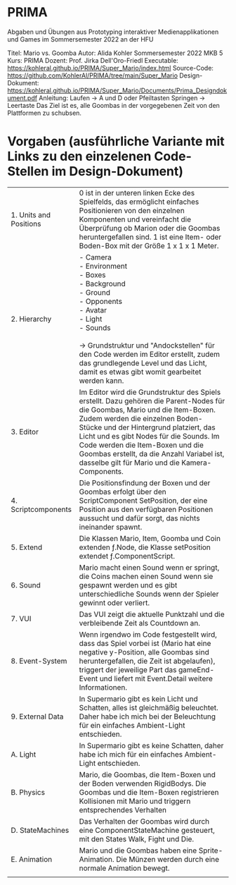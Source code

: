 # PRIMA
Abgaben und Übungen aus Prototyping interaktiver Medienapplikationen und Games im Sommersemester 2022 an der HFU 


Titel: Mario vs. Goomba
Autor: Alida Kohler
Sommersemester 2022
MKB 5
Kurs: PRIMA
Dozent: Prof. Jirka Dell'Oro-Friedl
Executable: https://kohleral.github.io/PRIMA/Super_Mario/index.html
Source-Code: https://github.com/KohlerAl/PRIMA/tree/main/Super_Mario
Design-Dokument: https://kohleral.github.io/PRIMA/Super_Mario/Documents/Prima_Designdokument.pdf
Anleitung: 
Laufen -> A und D oder Pfeiltasten 
Springen -> Leertaste
Das Ziel ist es, alle Goombas in der vorgegebenen Zeit von den Plattformen zu schubsen. 


Vorgaben (ausführliche Variante mit Links zu den einzelenen Code-Stellen im Design-Dokument)
============================================

|                         |                                                                                                                                                                                                                                                                                                                                                                                          |
|-------------------------|------------------------------------------------------------------------------------------------------------------------------------------------------------------------------------------------------------------------------------------------------------------------------------------------------------------------------------------------------------------------------------------|
|  1. Units and Positions | 0 ist in der unteren linken Ecke des Spielfelds, das ermöglicht einfaches Positionieren von den einzelnen Komponenten und vereinfacht die Überprüfung ob Marion oder die Goombas heruntergefallen sind. 1 ist eine Item- oder Boden-Box mit der Größe 1 x 1 x 1 Meter.                                                                                                                   |
|  2. Hierarchy           | - Camera<br>- Environment<br>     - Boxes<br>     - Background<br>     - Ground<br>- Opponents<br>- Avatar<br>- Light<br>- Sounds<br><br>-> Grundstruktur und "Andockstellen" für den Code werden im Editor erstellt, zudem das grundlegende Level und das Licht, damit es etwas gibt womit gearbeitet werden kann.                                                                      |
| 3. Editor               | Im Editor wird die Grundstruktur des Spiels erstellt. Dazu gehören die Parent-Nodes für die Goombas, Mario und die Item-Boxen. Zudem werden die einzelnen Boden-Stücke und der Hintergrund platziert, das Licht und es gibt Nodes für die Sounds. Im Code werden die Item-Boxen und die Goombas erstellt, da die Anzahl Variabel ist, dasselbe gilt für Mario und die Kamera-Components. |
| 4. Scriptcomponents     | Die Positionsfindung der Boxen und der Goombas erfolgt über den ScriptComponent SetPosition, der eine Position aus den verfügbaren Positionen aussucht und dafür sorgt, das nichts ineinander spawnt.                                                                                                                                                                                    |
| 5. Extend               | Die Klassen Mario, Item, Goomba und Coin extenden ƒ.Node, die Klasse setPosition extendet ƒ.ComponentScript.                                                                                                                                                                                                                                                                             |
|  6. Sound               | Mario macht einen Sound wenn er springt, die Coins machen einen Sound wenn sie gespawnt werden und es gibt unterschiedliche Sounds wenn der Spieler gewinnt oder verliert.                                                                                                                                                                                                               |
| 7. VUI                  | Das VUI zeigt die aktuelle Punktzahl und die verbleibende Zeit als Countdown an.                                                                                                                                                                                                                                                                                                         |
| 8. Event-System         | Wenn irgendwo im Code festgestellt wird, dass das Spiel vorbei ist (Mario hat eine negative y-Position, alle Goombas sind heruntergefallen, die Zeit ist abgelaufen), triggert der jeweilige Part das gameEnd-Event und liefert mit Event.Detail weitere Informationen.                                                                                                                  |
| 9. External Data        | In Supermario gibt es kein Licht und Schatten, alles ist gleichmäßig beleuchtet. Daher habe ich mich bei der Beleuchtung für ein einfaches Ambient-Light entschieden.                                                                                                                                                                                                                    |
| A. Light                | In Supermario gibt es keine Schatten, daher habe ich mich für ein einfaches Ambient-Light entschieden.                                                                                                                                                                                                                                                                                   |
| B. Physics              | Mario, die Goombas, die Item-Boxen und der Boden verwenden RigidBodys. Die Goombas und die Item-Boxen registrieren Kollisionen mit Mario und triggern entsprechendes Verhalten                                                                                                                                                                                                           |
| D. StateMachines        | Das Verhalten der Goombas wird durch eine ComponentStateMachine gesteuert, mit den States Walk, Fight und Die.                                                                                                                                                                                                                                                                           |
| E. Animation            | Mario und die Goombas haben eine Sprite-Animation. Die Münzen werden durch eine normale Animation bewegt.                                                                                                                                                                                                                                                                                |
|                         |                                                                                                                                                                                                                                                                                                                                                                                          |
